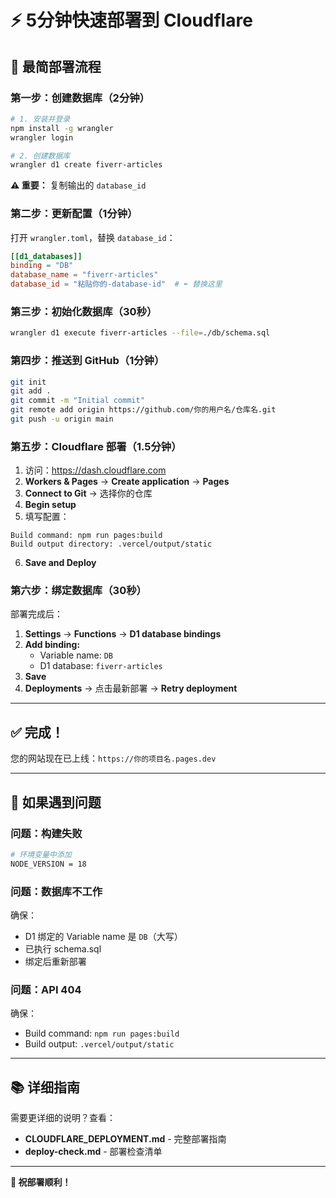 # ⚡ 5分钟快速部署到 Cloudflare

## 🎯 最简部署流程

### 第一步：创建数据库（2分钟）

```bash
# 1. 安装并登录
npm install -g wrangler
wrangler login

# 2. 创建数据库
wrangler d1 create fiverr-articles
```

**⚠️ 重要：** 复制输出的 `database_id`

### 第二步：更新配置（1分钟）

打开 `wrangler.toml`，替换 `database_id`：

```toml
[[d1_databases]]
binding = "DB"
database_name = "fiverr-articles"
database_id = "粘贴你的-database-id"  # ⬅️ 替换这里
```

### 第三步：初始化数据库（30秒）

```bash
wrangler d1 execute fiverr-articles --file=./db/schema.sql
```

### 第四步：推送到 GitHub（1分钟）

```bash
git init
git add .
git commit -m "Initial commit"
git remote add origin https://github.com/你的用户名/仓库名.git
git push -u origin main
```

### 第五步：Cloudflare 部署（1.5分钟）

1. 访问：https://dash.cloudflare.com
2. **Workers & Pages** → **Create application** → **Pages**
3. **Connect to Git** → 选择你的仓库
4. **Begin setup**
5. 填写配置：

```
Build command: npm run pages:build
Build output directory: .vercel/output/static
```

6. **Save and Deploy**

### 第六步：绑定数据库（30秒）

部署完成后：

1. **Settings** → **Functions** → **D1 database bindings**
2. **Add binding:**
   - Variable name: `DB`
   - D1 database: `fiverr-articles`
3. **Save**
4. **Deployments** → 点击最新部署 → **Retry deployment**

---

## ✅ 完成！

您的网站现在已上线：`https://你的项目名.pages.dev`

---

## 🔧 如果遇到问题

### 问题：构建失败
```bash
# 环境变量中添加
NODE_VERSION = 18
```

### 问题：数据库不工作
确保：
- D1 绑定的 Variable name 是 `DB`（大写）
- 已执行 schema.sql
- 绑定后重新部署

### 问题：API 404
确保：
- Build command: `npm run pages:build`
- Build output: `.vercel/output/static`

---

## 📚 详细指南

需要更详细的说明？查看：
- **CLOUDFLARE_DEPLOYMENT.md** - 完整部署指南
- **deploy-check.md** - 部署检查清单

---

**🚀 祝部署顺利！**



